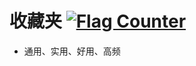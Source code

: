 # 收藏夹 [![Flag Counter](https://s01.flagcounter.com/mini/QK1R/bg_FFFFFF/txt_000000/border_CCCCCC/flags_0/)](https://info.flagcounter.com/QK1R)
- 通用、实用、好用、高频




